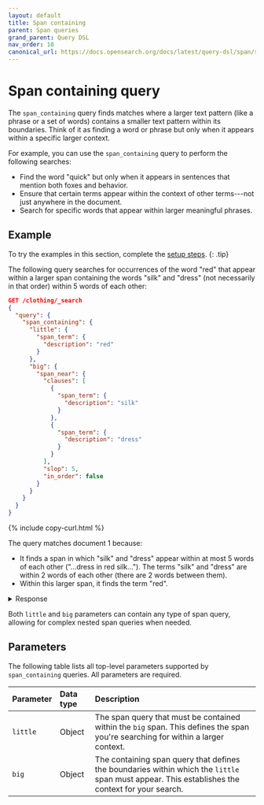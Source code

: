 ```yaml
---
layout: default
title: Span containing
parent: Span queries
grand_parent: Query DSL
nav_order: 10
canonical_url: https://docs.opensearch.org/docs/latest/query-dsl/span/span-containing/
---
```


# Span containing query

The `span_containing` query finds matches where a larger text pattern (like a phrase or a set of words) contains a smaller text pattern within its boundaries. Think of it as finding a word or phrase but only when it appears within a specific larger context.

For example, you can use the `span_containing` query to perform the following searches:

- Find the word "quick" but only when it appears in sentences that mention both foxes and behavior.
- Ensure that certain terms appear within the context of other terms---not just anywhere in the document.
- Search for specific words that appear within larger meaningful phrases.

## Example

To try the examples in this section, complete the [setup steps]({{site.url}}{{site.baseurl}}/query-dsl/span/#setup).
{: .tip}

The following query searches for occurrences of the word "red" that appear within a larger span containing the words "silk" and "dress" (not necessarily in that order) within 5 words of each other:

```json
GET /clothing/_search
{
  "query": {
    "span_containing": {
      "little": {
        "span_term": {
          "description": "red"
        }
      },
      "big": {
        "span_near": {
          "clauses": [
            {
              "span_term": {
                "description": "silk"
              }
            },
            {
              "span_term": {
                "description": "dress"
              }
            }
          ],
          "slop": 5,
          "in_order": false
        }
      }
    }
  }
}
```
{% include copy-curl.html %}

The query matches document 1 because:

- It finds a span in which "silk" and "dress" appear within at most 5 words of each other ("...dress in red silk..."). The terms "silk" and "dress" are within 2 words of each other (there are 2 words between them).
- Within this larger span, it finds the term "red".

<details markdown="block">
  <summary>
    Response
  </summary>
  {: .text-delta}

```json
{
  "took": 4,
  "timed_out": false,
  "_shards": {
    "total": 1,
    "successful": 1,
    "skipped": 0,
    "failed": 0
  },
  "hits": {
    "total": {
      "value": 1,
      "relation": "eq"
    },
    "max_score": 1.1577396,
    "hits": [
      {
        "_index": "clothing",
        "_id": "2",
        "_score": 1.1577396,
        "_source": {
          "description": "Beautiful long dress in red silk, perfect for formal events."
        }
      }
    ]
  }
}
```

</details>

Both `little` and `big` parameters can contain any type of span query, allowing for complex nested span queries when needed.

## Parameters

The following table lists all top-level parameters supported by `span_containing` queries. All parameters are required.

| Parameter |  Data type | Description |
|:-----------|:------|:-------------|
| `little` | Object | The span query that must be contained within the `big` span. This defines the span you're searching for within a larger context. |
| `big` | Object | The containing span query that defines the boundaries within which the `little` span must appear. This establishes the context for your search. |